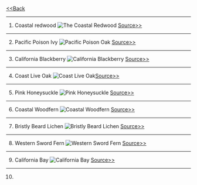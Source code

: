 [<<Back](LINK)

  <hr>

1. Coastal redwood ![The Coastal Redwood](https://github.com/ZephyrCarter/ZephyrCarter.github.io/blob/main/SCOUTHUB/FIRSTCLASS/FCIMGS/IMG_2857.jpeg)
[Source>>](https://theodorepayne.org/nativeplantdatabase/index.php?title=Sequoia_sempervirens)

  <hr>

2. Pacific Poison Ivy  ![Pacific Poison Oak](IMG_2873.jpeg)
[Source>>](https://www.nps.gov/articles/000/pacific-poison-oak.htm)

<hr>

3. California Blackberry
![California Blackberry](IMG_2862.jpeg)
[Source>>](https://theodorepayne.org/nativeplantdatabase/index.php?title=Rubus_ursinus)

<hr>

4. Coast Live Oak
![Coast Live Oak](IMG_2860.jpeg)[Source>>](https://www.wildflower.org/plants/result.php?id_plant=QUAG)

<hr>

5. Pink Honeysuckle
![Pink Honeysuckle](IMG_2866.jpeg)
[Source>>](https://www.wildflower.org/plants/result.php?id_plant=lohi2)

<hr>

6. Coastal Woodfern
![Coastal Woodfern](IMG_2883.jpeg)
[Source>>](https://www.inaturalist.org/taxa/52671-Dryopteris-arguta)

<hr>

7. Bristly Beard Lichen
![Bristly Beard Lichen](IMG_2885.jpeg)
[Source>>](https://www.inaturalist.org/taxa/52671-Dryopteris-arguta)

<hr>

8. Western Sword Fern
![Western Sword Fern](IMG_2863.jpeg)
[Source>>](https://www.inaturalist.org/taxa/47751-Polystichum-munitum)

<hr>

9. California Bay
![California Bay](https://github.com/ZephyrCarter/ZephyrCarter.github.io/blob/main/SCOUTHUB/FIRSTCLASS/FCIMGS/IMG_2858.jpeg)
[Source>>](https://www.inaturalist.org/taxa/48807-Umbellularia-californica)

<hr>

10. 





